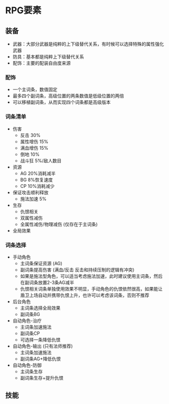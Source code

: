 # RPG要素
## 装备
- 武器：大部分武器是纯粹的上下级替代关系，有时候可以选择特殊的属性强化武器
- 防具：基本都是纯粹上下级替代关系
- 配饰：主要的配装自由度来源

### 配饰
- 一个主词条，数值固定
- 最多四个副词条，高级位置的两条数值是低级位置的两倍
- 可以移植副词条，从而实现四个词条都是高级版本

### 词条清单
- 伤害
	- 反击 30%
	- 属性增伤 15%
	- 满血增伤 15%
	- 倒地 10%
	- 战斗狂 5%/敌人数目
- 资源
	- AG 20%消耗减半
	- BG 8%恢复速度
	- CP 10%消耗减少
- 保证攻击顺利释放
	- 施法加速 5%
- 生存
	- 仇恨相关
	- 双属性减伤
	- 全属性减伤/物理减伤 (仅存在于主词条)
- 全局效果

### 词条选择
- 手动角色
	- 主词条保证资源 (AG)
	- 副词条提高伤害 (满血/反击 反击和持续压制的逻辑有冲突)
	- 如果是施法型角色，可以适当考虑施法加速，此时建议使用主词条，然后在副词条放置2-3条AG减半
	- 仇恨相关词条单独使用效果不明显，手动角色的仇恨依然很高，如果能让盾卫上场自动并携带仇恨上升，也许可以考虑该词条，否则不推荐
- 后台角色
	- 主词条选择全局效果
	- 副词条BG
- 自动角色-治疗
	- 主词条加速施法
	- 副词条CP
	- 可选择一条降低仇恨
- 自动角色-输出 (只有法师推荐)
	- 主词条加速施法
	- 副词条AG+降低仇恨
- 自动角色-防御
	- 主词条生存
	- 副词条生存+提升仇恨

## 技能
